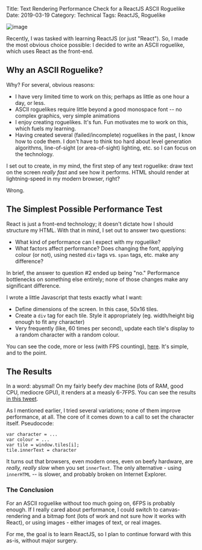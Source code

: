 Title: Text Rendering Performance Check for a ReactJS ASCII Roguelike
Date: 2019-03-19
Category: Technical
Tags: ReactJS, Roguelike

![image](https://imgur.com/download/ygOhYnP)

Recently, I was tasked with learning ReactJS (or just "React"). So, I made the most obvious choice possible: I decided to write an ASCII roguelike, which uses React as the front-end.

## Why an ASCII Roguelike?

Why? For several, obvious reasons:

- I have very limited time to work on this; perhaps as little as one hour a day, or less.
- ASCII roguelikes require little beyond a good monospace font -- no complex graphics, very simple animations
- I enjoy creating roguelikes. It's fun. Fun motivates me to work on this, which fuels my learning.
- Having created several (failed/incomplete) roguelikes in the past, I know how to code them. I don't have to think too hard about level generation algorithms, line-of-sight (or area-of-sight) lighting, etc. so I can focus on the technology.

I set out to create, in my mind, the first step of any text roguelike: draw text on the screen *really fast* and see how it performs. HTML should render at lightning-speed in my modern browser, right?

Wrong.

## The Simplest Possible Performance Test

React is just a front-end technology; it doesn't dictate how I should structure my HTML. With that in mind, I set out to answer two questions:

- What kind of performance can I expect with my roguelike?
- What factors affect performance? Does changing the font, applying colour (or not), using nested `div` tags vs. `span` tags, etc. make any difference?

In brief, the answer to question #2 ended up being "no." Performance bottlenecks on something else entirely; none of those changes make any significant difference.

I wrote a little Javascript that tests exactly what I want:

- Define dimensions of the screen. In this case, 50x16 tiles.
- Create a `div` tag for each tile. Style it appropriately (eg. width/height big enough to fit any character)
- Very frequently (like, 60 times per second), update each tile's display to a random character with a random colour.

You can see the code, more or less (with FPS counting),  [here](https://github.com/nightblade9/space-marine-junaid/blob/master/prototypes/1-dom-performance/index.html).  It's simple, and to the point.

## The Results

In a word: abysmal! On my fairly beefy dev machine (lots of RAM, good CPU, mediocre GPU), it renders at a measly 6-7FPS. You can see the results [in this tweet](https://twitter.com/nightblade99/status/1098278413935280128).

As I mentioned earlier, I tried several variations; none of them improve performance, at all. The core of it comes down to a call to set the character itself. Pseudocode:

```
var character = ...
var colour = ...
var tile = window.tiles[i];
tile.innerText = character
```

It turns out that browsers, even modern ones, even on beefy hardware, are *really, really slow* when you set `innerText`. The only alternative - using `innerHTML` -- is slower, and probably broken on Internet Explorer.

### The Conclusion

For an ASCII roguelike without too much going on, 6FPS is probably enough. If I really cared about performance, I could switch to canvas-rendering and a bitmap font (lots of work and not sure how it works with React), or using images - either images of text, or real images.

For me, the goal is to learn ReactJS, so I plan to continue forward with this as-is, without major surgery.